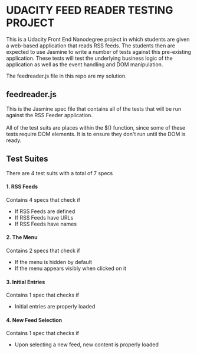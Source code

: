 # UDACITY FEED READER TESTING PROJECT

This is a Udacity Front End Nanodegree project in which students are given a
web-based application that reads RSS feeds. The students then are expected to use
Jasmine to write a number of tests against this pre-existing application. These
tests will test the underlying business logic of the application as well as the
event handling and DOM manipulation.<br>

The feedreader.js file in this repo are my solution.

## feedreader.js
This is the Jasmine spec file that contains all of the tests that will be run
against the RSS Feeder application.<br>
<br>
All of the test suits are places within the $() function, since some of these
tests require DOM elements. It is to ensure they don't run until the DOM is ready.

## Test Suites
There are 4 test suits with a total of 7 specs

#### 1. RSS Feeds
Contains 4 specs that check if
- If RSS Feeds are defined
- If RSS Feeds have URLs
- If RSS Feeds have names

#### 2. The Menu
Contains 2 specs that check if
- If the menu is hidden by default
- If the menu appears visibly when clicked on it

#### 3. Initial Entries
Contains 1 spec that checks if
- Initial entries are properly loaded

#### 4. New Feed Selection
Contains 1 spec that checks if
- Upon selecting a new feed, new content is properly loaded
